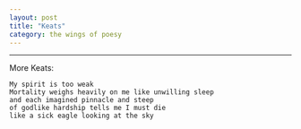 ```yaml
---
layout: post
title: "Keats"
category: the wings of poesy
---
```

--------------
More Keats:
```
My spirit is too weak 
Mortality weighs heavily on me like unwilling sleep
and each imagined pinnacle and steep 
of godlike hardship tells me I must die
like a sick eagle looking at the sky
```